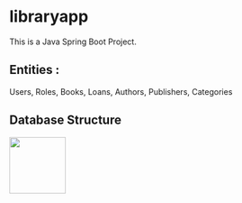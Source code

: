 # libraryapp
This is a Java Spring Boot Project.
## Entities :
Users, Roles, Books, Loans, Authors, Publishers, Categories
## Database Structure
<img src="https://github.com/javafadu/libraryapp/blob/master/src/main/resources/library-app-rdb.jpg"  width=100/>
